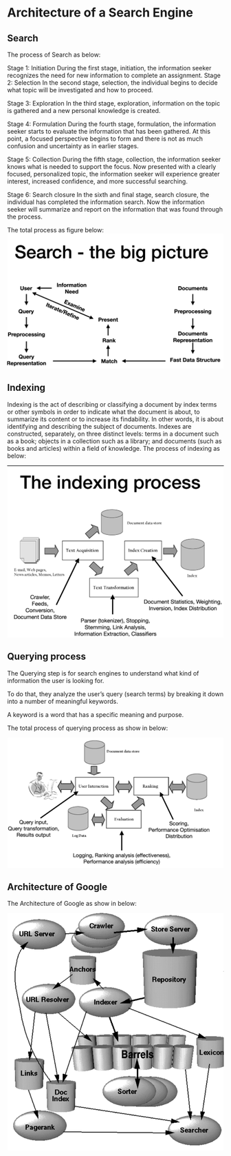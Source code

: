 # Architecture of a Search Engine

## Search
The process of Search as below:

Stage 1: Initiation
During the first stage, initiation, the information seeker recognizes the need for new information to complete an assignment.
Stage 2: Selection
In the second stage, selection, the individual begins to decide what topic will be investigated and how to proceed.

Stage 3: Exploration
In the third stage, exploration, information on the topic is gathered and a new personal knowledge is created.

Stage 4: Formulation
During the fourth stage, formulation, the information seeker starts to evaluate the information that has been gathered. At this point, a focused perspective begins to form and there is not as much confusion and uncertainty as in earlier stages.

Stage 5: Collection
During the fifth stage, collection, the information seeker knows what is needed to support the focus. Now presented with a clearly focused, personalized topic, the information seeker will experience greater interest, increased confidence, and more successful searching.

Stage 6: Search closure
In the sixth and final stage, search closure, the individual has completed the information search. Now the information seeker will summarize and report on the information that was found through the process. 

The total process as figure below:
![Search - the big picture](https://github.com/1154761334/INFS7410-week1/blob/master/wiki/source/week-1/Search%20-%20the%20big%20picture.png)

## Indexing
Indexing is the act of describing or classifying a document by index terms or other symbols in order to indicate what the document is about, to summarize its content or to increase its findability. In other words, it is about identifying and describing the subject of documents. Indexes are constructed, separately, on three distinct levels: terms in a document such as a book; objects in a collection such as a library; and documents (such as books and articles) within a field of knowledge.
The process of indexing as below:

![The indexing process](https://github.com/1154761334/INFS7410-week1/blob/master/wiki/source/week-1/The%20indexing%20process.png)


## Querying process

The Querying step is for search engines to understand what kind of information the user is looking for.

To do that, they analyze the user’s query (search terms) by breaking it down into a number of meaningful keywords.

A keyword is a word that has a specific meaning and purpose.

The total process of querying process as show in below:


![The querying process](https://github.com/1154761334/INFS7410-week1/blob/master/wiki/source/week-1/The%20querying%20process.png)

## Architecture of Google

The Architecture of Google as show in below:



![The Architecture of Google](https://github.com/1154761334/INFS7410-week1/blob/master/wiki/source/week-1/The%20Architecture%20of%20Google.png)
